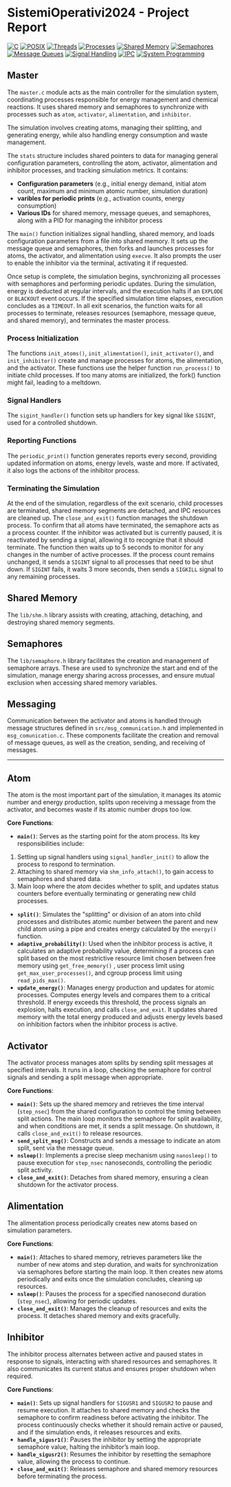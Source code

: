 # SistemiOperativi2024 - Project Report

[![C](https://img.shields.io/badge/C-Language-00599C?style=flat&logo=c&logoColor=white)](https://en.wikipedia.org/wiki/C_(programming_language))
[![POSIX](https://img.shields.io/badge/POSIX-API-0078D4?style=flat)](https://pubs.opengroup.org/onlinepubs/9699919799/)
[![Threads](https://img.shields.io/badge/Threads-Concurrency-red?style=flat)](https://en.wikipedia.org/wiki/Thread_(computing))
[![Processes](https://img.shields.io/badge/Processes-Fork-green?style=flat)](https://en.wikipedia.org/wiki/Fork_(system_call))
[![Shared Memory](https://img.shields.io/badge/SharedMemory-Memory-yellow?style=flat)](https://en.wikipedia.org/wiki/Shared_memory)
[![Semaphores](https://img.shields.io/badge/Semaphores-Synchronization-blue?style=flat)](https://en.wikipedia.org/wiki/Semaphore_(programming))
[![Message Queues](https://img.shields.io/badge/Message%20Queues-Communication-purple?style=flat)](https://en.wikipedia.org/wiki/Message_queue)
[![Signal Handling](https://img.shields.io/badge/Signal%20Handling-Signals-pink?style=flat)](https://en.wikipedia.org/wiki/Signal_(IPC))
[![IPC](https://img.shields.io/badge/IPC-Interprocess%20Communication-00bfff?style=flat)](https://en.wikipedia.org/wiki/Inter-process_communication)
[![System Programming](https://img.shields.io/badge/System%20Programming-Systems-8a2be2?style=flat)](https://en.wikipedia.org/wiki/System_programming)


## Master

The `master.c` module acts as the main controller for the simulation system, coordinating processes responsible for energy management and chemical reactions. It uses shared memory and semaphores to synchronize with processes such as `atom`, `activator`, `alimentation`, and `inhibitor`.

The simulation involves creating atoms, managing their splitting, and generating energy, while also handling energy consumption and waste management.

The `stats` structure includes shared pointers to data for managing general configuration parameters, controlling the atom, activator, alimentation and inhibitor processes, and tracking simulation metrics. It contains:

- **Configuration parameters** (e.g., initial energy demand, initial atom count, maximum and minimum atomic number, simulation duration)
- **varibles for periodic prints** (e.g., activation counts, energy consumption)
- **Various IDs** for shared memory, message queues, and semaphores, along with a PID for managing the inhibitor process

The `main()` function initializes signal handling, shared memory, and loads configuration parameters from a file into shared memory. It sets up the message queue and semaphores, then forks and launches processes for atoms, the activator, and alimentation using `execve`. It also prompts the user to enable the inhibitor via the terminal, activating it if requested.

Once setup is complete, the simulation begins, synchronizing all processes with semaphores and performing periodic updates. During the simulation, energy is deducted at regular intervals, and the execution halts if an `EXPLODE` or `BLACKOUT` event occurs. If the specified simulation time elapses, execution concludes as a `TIMEOUT`. In all exit scenarios, the function waits for all processes to terminate, releases resources (semaphore, message queue, and shared memory), and terminates the master process.


### Process Initialization

The functions `init_atoms()`, `init_alimentation()`, `init_activator()`, and `init_inhibitor()` create and manage processes for atoms, the alimentation, and the activator. These functions use the helper function `run_process()` to initiate child processes. If too many atoms are initialized, the fork() function might fail, leading to a meltdown.


### Signal Handlers

The `sigint_handler()` function sets up handlers for key signal like `SIGINT`, used for a controlled shutdown.


### Reporting Functions

The `periodic_print()` function generates reports every second, providing updated information on atoms, energy levels, waste and more. If activated, it also logs the actions of the inhibitor process.


### Terminating the Simulation

At the end of the simulation, regardless of the exit scenario, child processes are terminated, shared memory segments are detached, and IPC resources are cleaned up. The `close_and_exit()` function manages the shutdown process. To confirm that all atoms have terminated, the semaphore acts as a process counter. If the inhibitor was activated but is currently paused, it is reactivated by sending a signal, allowing it to recognize that it should terminate. The function then waits up to 5 seconds to monitor for any changes in the number of active processes. If the process count remains unchanged, it sends a `SIGINT` signal to all processes that need to be shut down. If `SIGINT` fails, it waits 3 more seconds, then sends a `SIGKILL` signal to any remaining processes.


## Shared Memory

The `lib/shm.h` library assists with creating, attaching, detaching, and destroying shared memory segments.


## Semaphores

The `lib/semaphore.h` library facilitates the creation and management of semaphore arrays. These are used to synchronize the start and end of the simulation, manage energy sharing across processes, and ensure mutual exclusion when accessing shared memory variables.


## Messaging

Communication between the activator and atoms is handled through message structures defined in `src/msg_communication.h` and implemented in `msg_comunication.c`. These components facilitate the creation and removal of message queues, as well as the creation, sending, and receiving of messages.

---

## Atom

The atom is the most important part of the simulation, it manages its atomic number and energy production, splits upon receiving a message from the activator, and becomes waste if its atomic number drops too low.

**Core Functions**:
- **`main()`**: Serves as the starting point for the atom process. Its key responsibilities include:
1. Setting up signal handlers using `signal_handler_init()` to allow the process to respond to termination.
2. Attaching to shared memory via `shm_info_attach()`, to gain access to semaphores and shared data.
3. Main loop where the atom decides whether to split, and updates status counters before eventually terminating or generating new child processes.
- **`split()`**: Simulates the "splitting" or division of an atom into child processes and distributes atomic number between the parent and new child atom using a pipe and creates energy calculated by the `energy()` function.
- **`adaptive_probability()`**: Used when the inhibitor process is active, it calculates an adaptive probability value, determining if a process can split based on the most restrictive resource limit chosen between free memory using `get_free_memory()` , user process limit using `get_max_user_processes()`, and cgroup process limit using `read_pids_max()`.
- **`update_energy()`**: Manages energy production and updates for atomic processes. Computes energy levels and compares them to a critical threshold. If energy exceeds this threshold, the process signals an explosion, halts execution, and calls `close_and_exit`.
It updates shared memory with the total energy produced and adjusts energy levels based on inhibition factors when the inhibitor process is active.

## Activator

The activator process manages atom splits by sending split messages at specified intervals. It runs in a loop, checking the semaphore for control signals and sending a split message when appropriate.

**Core Functions**:
- **`main()`**: Sets up the shared memory and retrieves the time interval (`step_nsec`) from the shared configuration to control the timing between split actions. The main loop monitors the semaphore for split availability, and when conditions are met, it sends a split message. On shutdown, it calls `close_and_exit()` to release resources.
- **`send_split_msg()`**: Constructs and sends a message to indicate an atom split, sent via the message queue.
- **`nsleep()`**: Implements a precise sleep mechanism using `nanosleep()` to pause execution for `step_nsec` nanoseconds, controlling the periodic split activity.
- **`close_and_exit()`**: Detaches from shared memory, ensuring a clean shutdown for the activator process.


## Alimentation

The alimentation process periodically creates new atoms based on simulation parameters.

**Core Functions**:
- **`main()`**: Attaches to shared memory, retrieves parameters like the number of new atoms and step duration, and waits for synchronization via semaphores before starting the main loop. It then creates new atoms periodically and exits once the simulation concludes, cleaning up resources.
- **`nsleep()`**: Pauses the process for a specified nanosecond duration (`step_nsec`), allowing for periodic updates.
- **`close_and_exit()`**: Manages the cleanup of resources and exits the process. It detaches shared memory and exits gracefully.

## Inhibitor 

The inhibitor process alternates between active and paused states in response to signals, interacting with shared resources and semaphores. It also communicates its current status and ensures proper shutdown when required.

**Core Functions**:
- **`main()`**: Sets up signal handlers for `SIGUSR1` and `SIGUSR2` to pause and resume execution. It attaches to shared memory and checks the semaphore to confirm readiness before activating the inhibitor. The process continuously checks whether it should remain active or paused, and if the simulation ends, it releases resources and exits.
- **`handle_sigusr1()`**: Pauses the inhibitor by setting the appropriate semaphore value, halting the inhibitor’s main loop.
- **`handle_sigusr2()`**: Resumes the inhibitor by resetting the semaphore value, allowing the process to continue.
- **`close_and_exit()`**: Releases semaphore and shared memory resources before terminating the process.
